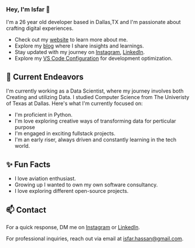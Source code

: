 ### Hey, I'm Isfar 👋 

I'm a 26 year old developer based in Dallas,TX and I'm passionate about crafting digital experiences. 

- Check out my [website](https://www.isfarhassan.dev/) to learn more about me.
- Explore my [blog](https://isfarhassan.hashnode.dev/?source=top_nav_blog_home) where I share insights and learnings.
- Stay updated with my journey on [Instagram](https://www.instagram.com/isfarhassan), [LinkedIn](https://www.linkedin.com/in/isfarhassan).
- Explore my [VS Code Configuration](https://github.com/isfarhassan/vscode-settings) for development optimization.

## 🔭 Current Endeavors 

I'm currently working as a Data Scientist, where my journey involves both Creating and utilizing Data. I studied Computer Science from The Univeristy of Texas at Dallas. Here's what I'm currently focused on:

- I'm proficient in Python.
- I'm love exploring creative ways of transforming data for perticular purpose
- I'm engaged in exciting fullstack projects.
- I'm an early riser, always driven and constantly learning in the tech world.

## ✨ Fun Facts 

- I love aviation enthusiast.
- Growing up I wanted to own my own software consultancy.
- I love exploring different open-source projects.

## 📫 Contact

 For a quick response, DM me on [Instagram](https://www.instagram.com/isfarhassan/) or [LinkedIn](https://www.linkedin.com/in/isfarhassan/). 
 
 For professional inquiries, reach out via email at [isfar.hassan@gmail.com](mailto:isfar.hassan@gmail.com). 
